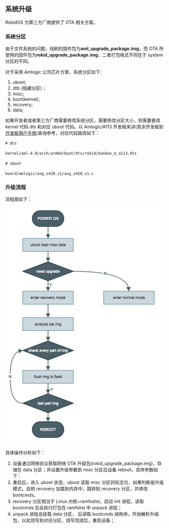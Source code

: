 ## 系统升级

RokidOS 为第三方厂商提供了 OTA 相关方案。

### 系统分区

由于文件系统的问题，线刷的固件包为**aml_upgrade_package.img**，而 OTA 所使用的固件包为**rokid_upgrade_package.img**，二者打包格式不同在于 system 分区的不同。

对于采用 Amlogic 公司芯片方案，系统分区如下:

1. uboot;
2. dtb (隐藏分区)；
3. misc;
4. boot(kernel);
5. recovery;
6. data;
 

如果开发者或者第三方厂商需要修改系统分区，需要修改分区大小，则需要更改 kernel 代码 dts 和对应 uboot 代码。以 Amlogic/A113 开发板来讲(其余开发板到[开发板用户手册](../../reference/dev_board/board_list.md))查询参考，对应代码路径如下：

```shell
# dts

kernel/aml-4.9/arch/arm64/boot/dts/rokid/banban_m_a113.dts

# uboot

board/amlogic/axg_s420_v1/axg_s420_v1.c
```

### 升级流程
流程图如下：

![upgrade-ota](../../files/upgrade-ota.png)

具体操作分析如下：

1. 设备通过网络协议获取网络 OTA 升级包(rokid_upgrade_package.img)，存储在 data 分区；并设置升级参数到 misc 分区后设备 reboot，具体参数如下：
2. 重启后，进入 uboot 状态，uboot 读取 misc 分区的标志位，如果判断是升级模式，会把 recovery 加载到内存中，跳转到 recovery 分区，并修改 bootcmds。
3. recovery 分区相当于 Linux 内核+ramfsdist，启动 init  进程，读取 bootcmds 后会执行打包在 ramfslist 中 unpack 进程；
4. unpack 进程会挂载 data 分区， 后读取 bootcmds 结构体，开始解析升级包，以此烧写到对应分区，烧写完成后，重启设备；


